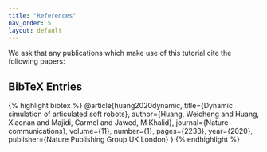 ```yaml
---
title: "References"
nav_order: 5
layout: default
---
```


We ask that any publications which make use of this tutorial cite the following papers:

## BibTeX Entries

{% highlight bibtex %}
@article{huang2020dynamic,
  title={Dynamic simulation of articulated soft robots},
  author={Huang, Weicheng and Huang, Xiaonan and Majidi, Carmel and Jawed, M Khalid},
  journal={Nature communications},
  volume={11},
  number={1},
  pages={2233},
  year={2020},
  publisher={Nature Publishing Group UK London}
}
{% endhighlight %}
